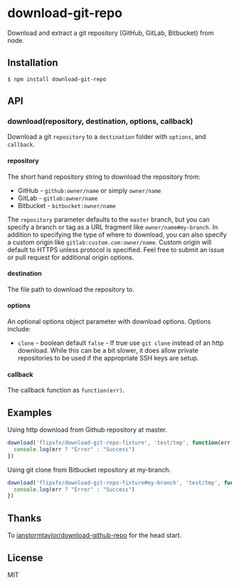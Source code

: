 # download-git-repo

Download and extract a git repository (GitHub, GitLab, Bitbucket) from node.

## Installation

    $ npm install download-git-repo

## API

### download(repository, destination, options, callback)

Download a git `repository` to a `destination` folder with `options`, and `callback`.

#### repository
The short hand repository string to download the repository from:

- GitHub - `github:owner/name` or simply `owner/name`
- GitLab - `gitlab:owner/name`
- Bitbucket - `bitbucket:owner/name`

The `repository` parameter defaults to the `master` branch, but you can specify a branch or tag as a URL fragment like `owner/name#my-branch`.
In addition to specifying the type of where to download, you can also specify a custom origin like `gitlab:custom.com:owner/name`.
Custom origin will default to HTTPS unless protocol is specified.
Feel free to submit an issue or pull request for additional origin options.

#### destination
The file path to download the repository to.

#### options
An optional options object parameter with download options. Options include:

- `clone` - boolean default `false` - If true use `git clone` instead of an http download. While this can be a bit slower, it does allow private repositories to be used if the appropriate SSH keys are setup.

#### callback
The callback function as `function(err)`.

## Examples
Using http download from Github repository at master.
```javascript
download('flipxfx/download-git-repo-fixture', 'test/tmp', function(err) {
  console.log(err ? "Error" : "Success")
})
```

Using git clone from Bitbucket repository at my-branch.
```javascript
download('flipxfx/download-git-repo-fixture#my-branch', 'test/tmp', function(err) {
  console.log(err ? "Error" : "Success")
})
```

## Thanks

To [ianstormtaylor/download-github-repo](https://github.com/ianstormtaylor/download-github-repo) for the head start.

## License

MIT

